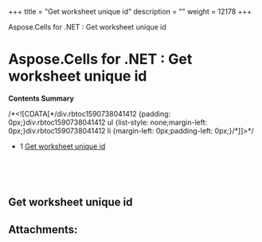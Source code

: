 +++
title = "Get worksheet unique id" 
description = "" 
weight = 12178 
+++

Aspose.Cells for .NET : Get worksheet unique id  

# Aspose.Cells for .NET : Get worksheet unique id


**Contents Summary**

/\*<!\[CDATA\[\*/div.rbtoc1590738041412 {padding: 0px;}div.rbtoc1590738041412 ul {list-style: none;margin-left: 0px;}div.rbtoc1590738041412 li {margin-left: 0px;padding-left: 0px;}/\*\]\]>\*/

*   1 [Get worksheet unique id](#Getworksheetuniqueid-Getworksheetuniqueid)

 

 

## Get worksheet unique id


## Attachments:


